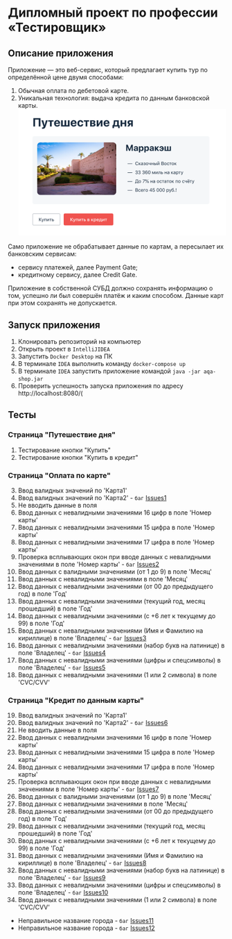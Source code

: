 # Дипломный проект по профессии «Тестировщик»

## Описание приложения
Приложение — это веб-сервис, который предлагает купить тур по определённой цене двумя способами:

1. Обычная оплата по дебетовой карте. 
2. Уникальная технология: выдача кредита по данным банковской карты.
![img.png](img.png)

Само приложение не обрабатывает данные по картам, а пересылает их банковским сервисам:

* сервису платежей, далее Payment Gate;
* кредитному сервису, далее Credit Gate. 

Приложение в собственной СУБД должно сохранять информацию о том, успешно ли был совершён платёж и каким способом. Данные карт при этом сохранять не допускается.

## Запуск приложения
1. Клонировать репозиторий на компьютер
2. Открыть проект в `IntelliJIDEA`
3. Запустить `Docker Desktop` на ПК
4. В терминале `IDEA` выполнить команду `docker-compose up`
5. В терминале `IDEA` запустить приложение командой `java -jar aqa-shop.jar`
6. Проверить успешность запуска приложения по адресу http://localhost:8080/(

## Тесты
### Страница "Путешествие дня"
1. Тестирование кнопки "Купить"
2. Тестирование кнопки "Купить в кредит"
### Страница "Оплата по карте"
3. Ввод валидных значений по 'Карта1'
4. Ввод валидных значений по 'Карта2' - `баг` [Issues1](https://github.com/kuznecovaelenaa/qa-diploma/issues/1)
5. Не вводить данные в поля
6. Ввод данных с невалидными значениями 16 цифр в поле 'Номер карты' 
7. Ввод данных с невалидными значениями 15 цифра в поле 'Номер карты'
8. Ввод данных с невалидными значениями 17 цифра в поле 'Номер карты'
9. Проверка всплывающих окон при вводе данных с невалидными значениями в поле 'Номер карты' - `баг` [Issues2](https://github.com/kuznecovaelenaa/qa-diploma/issues/2)
10. Ввод данных с валидными значениями (от 1 до 9) в поле 'Месяц'
11. Ввод данных с невалидными значениями в поле 'Месяц'
12. Ввод данных с невалидными значениями (от 00 до предыдущего год) в поле 'Год'
13. Ввод данных с невалидными значениями (текущий год, месяц прошедший) в поле 'Год'
14. Ввод данных с невалидными значениями (с +6 лет к текущему до 99) в поле 'Год'
15. Ввод данных с невалидными значениями (Имя и Фамилию на кириллице) в поле 'Владелец' - `баг` [Issues3](https://github.com/kuznecovaelenaa/qa-diploma/issues/3)
16. Ввод данных с невалидными значениями (набор букв на латинице) в поле 'Владелец' - `баг` [Issues4](https://github.com/kuznecovaelenaa/qa-diploma/issues/4)
17. Ввод данных с невалидными значениями (цифры и спецсимволы) в поле 'Владелец' - `баг` [Issues5](https://github.com/kuznecovaelenaa/qa-diploma/issues/5)
18. Ввод данных с невалидными значениями (1 или 2 символа) в поле 'CVC/CVV'
### Страница "Кредит по данным карты"
19. Ввод валидных значений по 'Карта1'
20. Ввод валидных значений по 'Карта2' - `баг` [Issues6](https://github.com/kuznecovaelenaa/qa-diploma/issues/6)
21. Не вводить данные в поля
22. Ввод данных с невалидными значениями 16 цифр в поле 'Номер карты'
23. Ввод данных с невалидными значениями 15 цифра в поле 'Номер карты'
24. Ввод данных с невалидными значениями 17 цифра в поле 'Номер карты'
25. Проверка всплывающих окон при вводе данных с невалидными значениями в поле 'Номер карты' - `баг` [Issues7](https://github.com/kuznecovaelenaa/qa-diploma/issues/7)
26. Ввод данных с валидными значениями (от 1 до 9) в поле 'Месяц'
27. Ввод данных с невалидными значениями в поле 'Месяц'
28. Ввод данных с невалидными значениями (от 00 до предыдущего год) в поле 'Год'
29. Ввод данных с невалидными значениями (текущий год, месяц прошедший) в поле 'Год'
30. Ввод данных с невалидными значениями (с +6 лет к текущему до 99) в поле 'Год'
31. Ввод данных с невалидными значениями (Имя и Фамилию на кириллице) в поле 'Владелец' - `баг` [Issues8](https://github.com/kuznecovaelenaa/qa-diploma/issues/8)
32. Ввод данных с невалидными значениями (набор букв на латинице) в поле 'Владелец' - `баг` [Issues9](https://github.com/kuznecovaelenaa/qa-diploma/issues/9)
33. Ввод данных с невалидными значениями (цифры и спецсимволы) в поле 'Владелец' - `баг` [Issues10](https://github.com/kuznecovaelenaa/qa-diploma/issues/10)
34. Ввод данных с невалидными значениями (1 или 2 символа) в поле 'CVC/CVV'

* Неправильное название города - `баг` [Issues11](https://github.com/kuznecovaelenaa/qa-diploma/issues/11)
* Неправильное название города - `баг` [Issues12](https://github.com/kuznecovaelenaa/qa-diploma/issues/12)